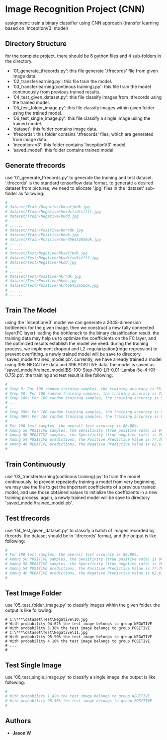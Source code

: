 # Image Recognition Project (CNN)
assignment: train a binary classifier using CNN approach (transfer learning based on 'InceptionV3' model)

## Directory Structure
for the complete project, there should be 6 python files and 4 sub-folders in the directory.
* '01_generate_tfrecords.py': this file generate '.tfrecords' file from given image data.
* '02_transferlearning.py': this file train the model.
* '03_transferlearning(continous training).py': this file train the model continuously from previous trained results.
* '04_test_given_dataset.py': this file classify images from .tfrecords using the trained model.
* '05_test_folder_image.py':  this file classify images within given folder using the trained model.
* '06_test_single_image.py':  this file classify a single image using the trained model.
* 'dataset': this folder contains image data.
* 'tfrecords': this folder contains '.tfrecords' files, which are generated from image data.
* 'inception-v3': this folder contains 'InceptionV3' model.
* 'saved_model': this folder contains trained model.

## Generate tfrecords
use '01_generate_tfrecords.py' to generate the training and test dataset.
'.tfrecords' is the standard tensorflow data format. to generate a desired dataset from pictures, we need to allocate '.jpg' files in the 'dataset' sub-folder as following:
```bash
#
# dataset/Train/Negative/hksafjkdk.jpg
# dataset/Train/Negative/hksdsfsdfsffff.jpg
# dataset/Train/Negative/hkdd.jpg
# ......
# ......
# dataset/Train/Positive/hkrrdk.jpg
# dataset/Train/Positive/hkvb.jpg
# dataset/Train/Positive/hkr456452656dk.jpg
# ......
# ......
# dataset/Test/Negative/hksafjkdk.jpg
# dataset/Test/Negative/hksdsfsdfsffff.jpg
# dataset/Test/Negative/hkdd.jpg
# ......
# ......
# dataset/Test/Positive/hkrrdk.jpg
# dataset/Test/Positive/hkvb.jpg
# dataset/Test/Positive/hkr456452656dk.jpg
# ......
# ......

```

## Train The Model
using the 'InceptionV3' model we can generate a 2048-dimension bottleneck for the given image. then we construct a new fully connected layer(FC layer) leading the bottleneck to the binary classification result.
the training data may help us to optimize the coefficients on the FC layer, and the optimized results establish the model we need. during the training process, we implement dropout and L2-regularization(ridge regression) to prevent overfitting.
a newly trained model will be save to directory 'saved_model/trained_model.pb'. currently, we have already trained a model using 395 NEGATIVE data and 396 POSITIVE data. the model is saved as 'saved_model/trained_model(BS-100-Step-700-LR-0.01-Lamba-5e-4-KR-0.75).pb'.
the training and test result is like following:
```bash
#
# Step 0: For 100 random training samples, the training accuracy is 55.00%
# Step 50: For 100 random training samples, the training accuracy is 72.00%
# Step 100: For 100 random training samples, the training accuracy is 96.00%
# ...
# ...
# Step 650: For 100 random training samples, the training accuracy is 99.00%
# Step 699: For 100 random training samples, the training accuracy is 98.00%
#
# For 100 test samples, the overall test accuracy is 80.00%.
# Among 50 POSITIVE samples, the Sensitivity (true positive rate) is 84.00%.
# Among 50 NEGATIVE samples, the Specificity (true negative rate) is 76.00%.
# Among 54 POSITIVE predictions, the Positive Predictive Value is 77.78%.
# Among 46 NEGATIVE predictions, the Negative Predictive Value is 82.61%.
#
```

## Train Continuously
use '03_transferlearning(continous training).py' to train the model continuously.
to prevent repeatedly training a model from very beginning, we may use the file to get the important coefficients of a previous trained model, and use those obtained values to initialize the coefficients in a new training process.
again, a newly trained model will be save to directory 'saved_model/trained_model.pb'.


## Test tfrecords
use '04_test_given_dataset.py' to classify a batch of images recorded by tfreords.
the dataset should be in '.tfrecords' format, and the output is like following:
```bash
#
# For 100 test samples, the overall test accuracy is 80.00%.
# Among 50 POSITIVE samples, the Sensitivity (true positive rate) is 84.00%.
# Among 50 NEGATIVE samples, the Specificity (true negative rate) is 76.00%.
# Among 54 POSITIVE predictions, the Positive Predictive Value is 77.78%.
# Among 46 NEGATIVE predictions, the Negative Predictive Value is 82.61%.
#
```

## Test Image Folder
use '05_test_folder_image.py' to classify images within the given folder.
the output is like following:
```
# C:\***\dataset\Test\Negative\10.jpg
# With probability 94.62% the test image belongs to group NEGATIVE
# With probability 5.38% the test image belongs to group POSITIVE
# C:\***\dataset\Test\Negative\11.jpg
# With probability 95.90% the test image belongs to group NEGATIVE
# With probability 4.10% the test image belongs to group POSITIVE
# ...
#
```

## Test Single Image
use '06_test_single_image.py' to classify a single image.
the output is like following:
```bash
#
# With probability 1.42% the test image belongs to group NEGETIVE
# With probability 98.58% the test image belongs to group POSITIVE
#
```

## Authors

* **Jason W**



